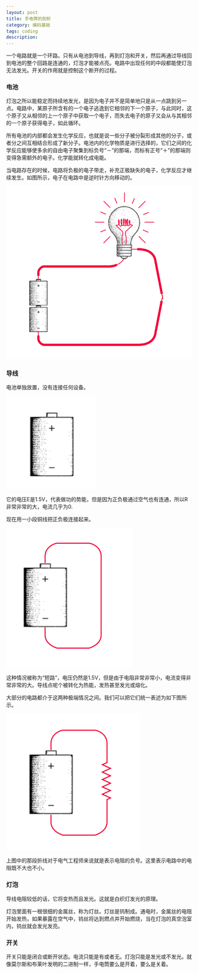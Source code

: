 ```yaml
---
layout: post
title: 手电筒的剖析
category: 编码基础
tags: coding
description: 
---
```


一个电路就是一个环路。只有从电池到导线，再到灯泡和开关，然后再通过导线回到电池的整个回路是连通的，灯泡才能被点亮。电路中出现任何的中段都能使灯泡无法发光。开关的作用就是控制这个断开的过程。

### 电池

灯泡之所以能稳定而持续地发光，是因为电子并不是简单地只是从一点跳到另一点。电路中，某原子所含有的一个电子逃逸到它相邻的下一个原子，与此同时，这个原子又从相邻的上一个原子中获取一个电子，而失去电子的原子又会从与其相邻的一个原子获得电子，如此循环。

所有电池的内部都会发生化学反应，也就是说一些分子被分裂形成其他的分子，或者分之间互相结合形成了新分子。电池内的化学物质是进行选择的，它们之间的化学反应能够使多余的自由电子聚集到标负号“－”的那端，而标有正号“＋”的那端则变得急需额外的电子。化学能就转化成电能。

当电路存在的时候，电路将负极的电子带走，补充正极缺失的电子，化学反应才继续发生。如图所示，电子在电路中是逆时针方向移动的。

![](https://github.com/arcticlion/reading-lists/blob/master/Code/Chapter%2004%20Anatomy%20of%20a%20Flashlight/屏幕快照%202014-09-17%20下午1.28.47.png)

### 导线

电池单独放置，没有连接任何设备。

![](https://github.com/arcticlion/reading-lists/blob/master/Code/Chapter%2004%20Anatomy%20of%20a%20Flashlight/屏幕快照%202014-09-17%20下午1.23.55.png)


它的电压E是1.5V，代表做功的势能，但是因为正负极通过空气也有连通，所以R非常非常的大，电流几乎为0.

现在用一小段铜线把正负极连接起来。

![](https://github.com/arcticlion/reading-lists/blob/master/Code/Chapter%2004%20Anatomy%20of%20a%20Flashlight/屏幕快照%202014-09-17%20下午1.24.03.png)

这种情况被称为“短路”，电压仍然是1.5V，但是由于电阻非常非常小，电流变得非常非常的大。导线点呢个被转化为热能，发热甚至发光或熔化。

大部分的电路都介于这两种极端情况之间。我们可以把它们统一表述为如下图所示。

![](https://github.com/arcticlion/reading-lists/blob/master/Code/Chapter%2004%20Anatomy%20of%20a%20Flashlight/屏幕快照%202014-09-17%20下午1.24.10.png)

上图中的那段折线对于电气工程师来说就是表示电阻的负号。这里表示电路中的电阻既不大也不小。

### 灯泡

导线电阻较低的话，它将变热而且发光。这就是白织灯发光的原理。

灯泡里面有一根很细的金属丝，称为灯丝。灯丝是钨制成。通电时，金属丝的电阻开始发热，如果暴露在空气中，钨丝将达到燃点并开始燃烧，当在灯泡的真空泡室内，钨丝就会发光发亮。


### 开关

开关只能是闭合或断开状态。电流只能是有或者无。灯泡只能是发光或不发光。就像莫尔斯和布莱叶发明的二进制一样，手电筒要么是开着，要么是关着。

